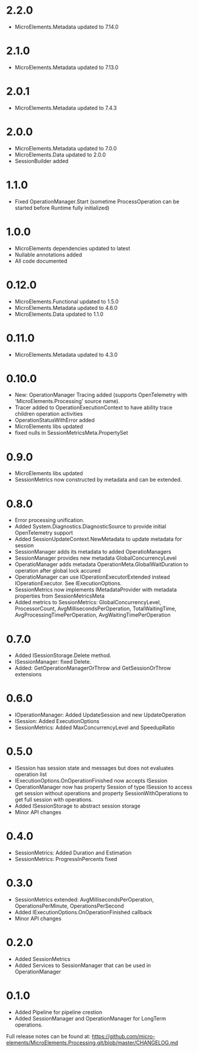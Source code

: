 # 2.2.0
- MicroElements.Metadata updated to 7.14.0

# 2.1.0
- MicroElements.Metadata updated to 7.13.0

# 2.0.1
- MicroElements.Metadata updated to 7.4.3

# 2.0.0
- MicroElements.Metadata updated to 7.0.0
- MicroElements.Data updated to 2.0.0
- SessionBuilder added

# 1.1.0
- Fixed OperationManager.Start (sometime ProcessOperation can be started before Runtime fully initialized)

# 1.0.0
- MicroElements dependencies updated to latest
- Nullable annotations added
- All code documented

# 0.12.0
- MicroElements.Functional updated to 1.5.0
- MicroElements.Metadata updated to 4.6.0
- MicroElements.Data updated to 1.1.0

# 0.11.0
- MicroElements.Metadata updated to 4.3.0

# 0.10.0
- New: OperationManager Tracing added (supports OpenTelemetry with 'MicroElements.Processing' source name).
- Tracer added to OperationExecutionContext to have ability trace children operation activities
- OperationStatusWithError added
- MicroElements libs updated
- fixed nulls in SessionMetricsMeta.PropertySet

# 0.9.0
- MicroElements libs updated
- SessionMetrics now constructed by metadata and can be extended.

# 0.8.0
- Error processing unification.
- Added System.Diagnostics.DiagnosticSource to provide initial OpenTelemetry support
- Added SessionUpdateContext.NewMetadata to update metadata for session
- SessionManager adds its metadata to added OperatioManagers
- SessionManager provides new metadata GlobalConcurrencyLevel
- OperatioManager adds metadata OperationMeta.GlobalWaitDuration to operation after global lock accured
- OperatioManager can use IOperationExecutorExtended instead IOperationExecutor. See IExecutionOptions.
- SessionMetrics now implements IMetadataProvider with metadata properties from SessionMetricsMeta
- Added metrics to SessionMetrics: GlobalConcurrencyLevel, ProcessorCount, AvgMillisecondsPerOperation, TotalWaitingTime, AvgProcessingTimePerOperation, AvgWaitingTimePerOperation

# 0.7.0
- Added ISessionStorage.Delete method.
- ISessionManager: fixed Delete.
- Added: GetOperationManagerOrThrow and GetSessionOrThrow extensions

# 0.6.0
- IOperationManager: Added UpdateSession and new UpdateOperation
- ISession: Added ExecutionOptions
- SessionMetrics: Added MaxConcurrencyLevel and SpeedupRatio

# 0.5.0
- ISession<TSessionState> has session state and messages but does not evaluates operation list
- IExecutionOptions.OnOperationFinished now accepts ISession<TSessionState>
- OperationManager now has property Session of type ISession<TSessionState> to access get session without operations and property SessionWithOperations to get full session with operations.
- Added ISessionStorage to abstract session storage
- Minor API changes

# 0.4.0
- SessionMetrics: Added Duration and Estimation
- SessionMetrics: ProgressInPercents fixed

# 0.3.0
- SessionMetrics extended: AvgMillisecondsPerOperation, OperationsPerMinute, OperationsPerSecond
- Added IExecutionOptions.OnOperationFinished callback
- Minor API changes

# 0.2.0
- Added SessionMetrics
- Added Services to SessionManager that can be used in OperationManager

# 0.1.0
- Added Pipeline for pipeline crestion
- Added SessionManager and OperationManager for LongTerm operations.

Full release notes can be found at: https://github.com/micro-elements/MicroElements.Processing.git/blob/master/CHANGELOG.md
